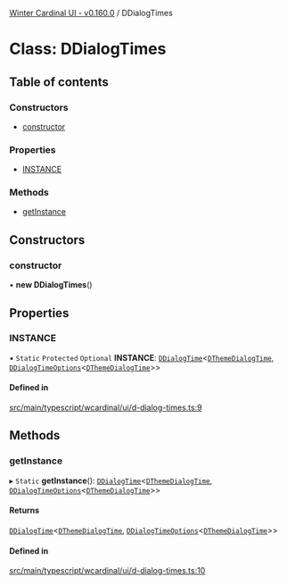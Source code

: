 [Winter Cardinal UI - v0.160.0](../index.md) / DDialogTimes

# Class: DDialogTimes

## Table of contents

### Constructors

- [constructor](DDialogTimes.md#constructor)

### Properties

- [INSTANCE](DDialogTimes.md#instance)

### Methods

- [getInstance](DDialogTimes.md#getinstance)

## Constructors

### constructor

• **new DDialogTimes**()

## Properties

### INSTANCE

▪ `Static` `Protected` `Optional` **INSTANCE**: [`DDialogTime`](DDialogTime.md)<[`DThemeDialogTime`](../interfaces/DThemeDialogTime.md), [`DDialogTimeOptions`](../interfaces/DDialogTimeOptions.md)<[`DThemeDialogTime`](../interfaces/DThemeDialogTime.md)\>\>

#### Defined in

[src/main/typescript/wcardinal/ui/d-dialog-times.ts:9](https://github.com/winter-cardinal/winter-cardinal-ui/blob/v0.160.0/src/main/typescript/wcardinal/ui/d-dialog-times.ts#L9)

## Methods

### getInstance

▸ `Static` **getInstance**(): [`DDialogTime`](DDialogTime.md)<[`DThemeDialogTime`](../interfaces/DThemeDialogTime.md), [`DDialogTimeOptions`](../interfaces/DDialogTimeOptions.md)<[`DThemeDialogTime`](../interfaces/DThemeDialogTime.md)\>\>

#### Returns

[`DDialogTime`](DDialogTime.md)<[`DThemeDialogTime`](../interfaces/DThemeDialogTime.md), [`DDialogTimeOptions`](../interfaces/DDialogTimeOptions.md)<[`DThemeDialogTime`](../interfaces/DThemeDialogTime.md)\>\>

#### Defined in

[src/main/typescript/wcardinal/ui/d-dialog-times.ts:10](https://github.com/winter-cardinal/winter-cardinal-ui/blob/v0.160.0/src/main/typescript/wcardinal/ui/d-dialog-times.ts#L10)
